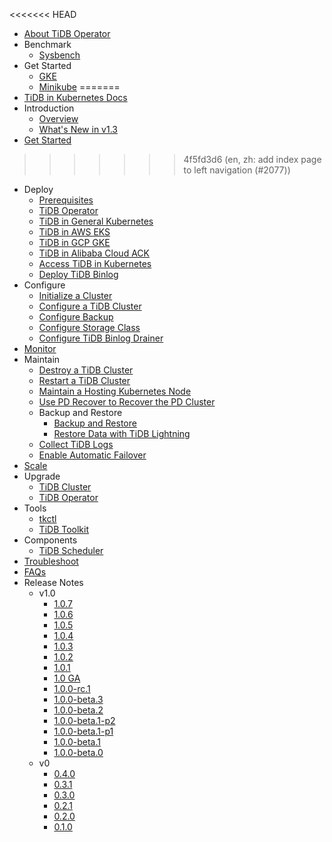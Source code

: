 <!-- markdownlint-disable MD007 -->
<!-- markdownlint-disable MD041 -->

<<<<<<< HEAD
- [About TiDB Operator](tidb-operator-overview.md)
- Benchmark
  - [Sysbench](benchmark-sysbench.md)
- Get Started
  - [GKE](deploy-tidb-from-kubernetes-gke.md)
  - [Minikube](deploy-tidb-from-kubernetes-minikube.md)
=======
- [TiDB in Kubernetes Docs](https://docs.pingcap.com/tidb-in-kubernetes/dev)
- Introduction
  - [Overview](tidb-operator-overview.md)
  - [What's New in v1.3](whats-new-in-v1.3.md)
- [Get Started](get-started.md)
>>>>>>> 4f5fd3d6 (en, zh: add index page to left navigation (#2077))
- Deploy
  - [Prerequisites](prerequisites.md)
  - [TiDB Operator](deploy-tidb-operator.md)
  - [TiDB in General Kubernetes](deploy-on-general-kubernetes.md)
  - [TiDB in AWS EKS](deploy-on-aws-eks.md)
  - [TiDB in GCP GKE](deploy-on-gcp-gke.md)
  - [TiDB in Alibaba Cloud ACK](deploy-on-alibaba-cloud.md)
  - [Access TiDB in Kubernetes](access-tidb.md)
  - [Deploy TiDB Binlog](deploy-tidb-binlog.md)
- Configure
  - [Initialize a Cluster](initialize-a-cluster.md)
  - [Configure a TiDB Cluster](configure-a-tidb-cluster.md)
  - [Configure Backup](configure-backup.md)
  - [Configure Storage Class](configure-storage-class.md)
  - [Configure TiDB Binlog Drainer](configure-tidb-binlog-drainer.md)
- [Monitor](monitor-a-tidb-cluster.md)
- Maintain
  - [Destroy a TiDB Cluster](destroy-a-tidb-cluster.md)
  - [Restart a TiDB Cluster](restart-a-tidb-cluster.md)
  - [Maintain a Hosting Kubernetes Node](maintain-a-kubernetes-node.md)
  - [Use PD Recover to Recover the PD Cluster](pd-recover.md)
  - Backup and Restore
    - [Backup and Restore](backup-and-restore-using-helm-charts.md)
    - [Restore Data with TiDB Lightning](restore-data-using-tidb-lightning.md)
  - [Collect TiDB Logs](collect-tidb-logs.md)
  - [Enable Automatic Failover](use-auto-failover.md)
- [Scale](scale-a-tidb-cluster.md)
- Upgrade
  - [TiDB Cluster](upgrade-a-tidb-cluster.md)
  - [TiDB Operator](upgrade-tidb-operator.md)
- Tools
  - [tkctl](use-tkctl.md)
  - [TiDB Toolkit](tidb-toolkit.md)
- Components
  - [TiDB Scheduler](tidb-scheduler.md)
- [Troubleshoot](troubleshoot.md)
- [FAQs](faq.md)
- Release Notes
  - v1.0
    - [1.0.7](releases/release-1.0.7.md)
    - [1.0.6](releases/release-1.0.6.md)
    - [1.0.5](releases/release-1.0.5.md)
    - [1.0.4](releases/release-1.0.4.md)
    - [1.0.3](releases/release-1.0.3.md)
    - [1.0.2](releases/release-1.0.2.md)
    - [1.0.1](releases/release-1.0.1.md)
    - [1.0 GA](releases/release-1.0-ga.md)
    - [1.0.0-rc.1](releases/release-1.0.0-rc.1.md)
    - [1.0.0-beta.3](releases/release-1.0.0-beta.3.md)
    - [1.0.0-beta.2](releases/release-1.0.0-beta.2.md)
    - [1.0.0-beta.1-p2](releases/release-1.0.0-beta.1-p2.md)
    - [1.0.0-beta.1-p1](releases/release-1.0.0-beta.1-p1.md)
    - [1.0.0-beta.1](releases/release-1.0.0-beta.1.md)
    - [1.0.0-beta.0](releases/release-1.0.0-beta.0.md)
  - v0
    - [0.4.0](releases/release-0.4.0.md)
    - [0.3.1](releases/release-0.3.1.md)
    - [0.3.0](releases/release-0.3.0.md)
    - [0.2.1](releases/release-0.2.1.md)
    - [0.2.0](releases/release-0.2.0.md)
    - [0.1.0](releases/release-0.1.0.md)
